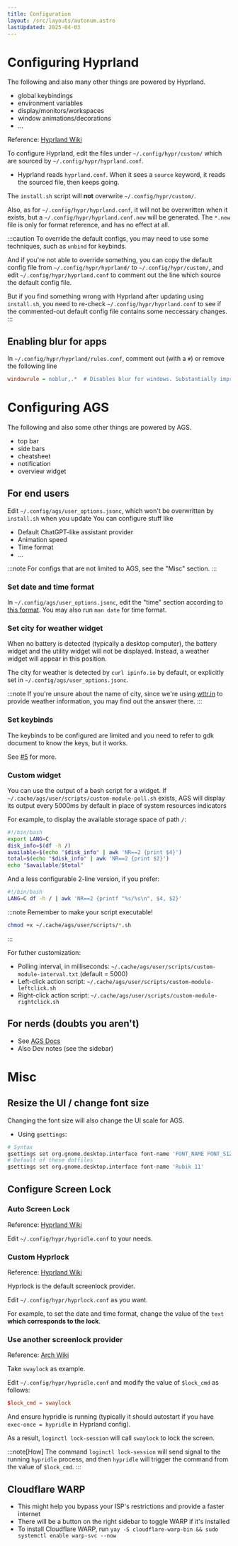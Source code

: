 ```yaml
---
title: Configuration
layout: /src/layouts/autonum.astro
lastUpdated: 2025-04-03
---
```


# Configuring Hyprland
The following and also many other things are powered by Hyprland.
- global keybindings
- environment variables
- display/monitors/workspaces
- window animations/decorations
- ...

Reference: [Hyprland Wiki](https://wiki.hyprland.org/)

To configure Hyprland, edit the files under `~/.config/hypr/custom/` which are sourced by `~/.config/hypr/hyprland.conf`.
- Hyprland reads `hyprland.conf`. When it sees a `source` keyword, it reads the sourced file, then keeps going.

The `install.sh` script will **not** overwrite `~/.config/hypr/custom/`.

Also, as for `~/.config/hypr/hyprland.conf`, it will not be overwritten when it exists, but a `~/.config/hypr/hyprland.conf.new` will be generated. The `*.new` file is only for format reference, and has no effect at all.

:::caution
To override the default configs, you may need to use some techniques, such as `unbind` for keybinds.

And if you're not able to override something, you can copy the default config file from `~/.config/hypr/hyprland/` to `~/.config/hypr/custom/`, and edit `~/.config/hypr/hyprland.conf` to comment out the line which source the default config file.

But if you find something wrong with Hyprland after updating using `install.sh`, you need to re-check `~/.config/hypr/hyprland.conf` to see if the commented-out default config file contains some neccessary changes.
:::

## Enabling blur for apps
In `~/.config/hypr/hyprland/rules.conf`, comment out (with a `#`) or remove the following line
```ini
windowrule = noblur,.*  # Disables blur for windows. Substantially improves performance.
```

# Configuring AGS
The following and also some other things are powered by AGS.
- top bar
- side bars
- cheatsheet
- notification
- overview widget

## For end users
Edit `~/.config/ags/user_options.jsonc`, which won't be overwritten by `install.sh` when you update
You can configure stuff like
- Default ChatGPT-like assistant provider
- Animation speed
- Time format
- ...

:::note
For configs that are not limited to AGS, see the "Misc" section.
:::
### Set date and time format

In `~/.config/ags/user_options.jsonc`, edit the "time" section according to [this format](https://docs.gtk.org/glib/method.DateTime.format.html).
You may also run `man date` for time format.

### Set city for weather widget
When no battery is detected (typically a desktop computer), the battery widget and the utility widget will not be displayed.
Instead, a weather widget will appear in this position.

The city for weather is detected by `curl ipinfo.io` by default, or explicitly set in `~/.config/ags/user_options.jsonc`.

:::note
If you're unsure about the name of city,
since we're using [wttr.in](https://github.com/chubin/wttr.in) to provide weather information, you may find out the answer there.
:::

### Set keybinds
The keybinds to be configured are limited and you need to refer to gdk document to know the keys, but it works.

See [#5](https://github.com/end-4/dots-hyprland-wiki/issues/5) for more.
### Custom widget
You can use the output of a bash script for a widget. If `~/.cache/ags/user/scripts/custom-module-poll.sh` exists, AGS will display its output every 5000ms by default in place of system resources indicators

For example, to display the available storage space of path `/`:
```bash title="~/.cache/ags/user/scripts/custom-module-poll.sh"
#!/bin/bash
export LANG=C
disk_info=$(df -h /)
available=$(echo "$disk_info" | awk 'NR==2 {print $4}')
total=$(echo "$disk_info" | awk 'NR==2 {print $2}')
echo "$available/$total"
```
And a less configurable 2-line version, if you prefer:
```bash title="~/.cache/ags/user/scripts/custom-module-poll.sh"
#!/bin/bash
LANG=C df -h / | awk 'NR==2 {printf "%s/%s\n", $4, $2}'
```

:::note
Remember to make your script executable!
```bash
chmod +x ~/.cache/ags/user/scripts/*.sh
```
:::

For futher customization:
- Polling interval, in milliseconds: `~/.cache/ags/user/scripts/custom-module-interval.txt` (default = 5000)
- Left-click action script: `~/.cache/ags/user/scripts/custom-module-leftclick.sh`
- Right-click action script: `~/.cache/ags/user/scripts/custom-module-rightclick.sh`
## For nerds (doubts you aren't)
- See [AGS Docs](https://aylur.github.io/ags-docs)
- Also Dev notes (see the sidebar)


# Misc
## Resize the UI / change font size
Changing the font size will also change the UI scale for AGS.
- Using `gsettings`:
```bash
# Syntax
gsettings set org.gnome.desktop.interface font-name 'FONT_NAME FONT_SIZE'
# Default of these dotfiles
gsettings set org.gnome.desktop.interface font-name 'Rubik 11'
```

## Configure Screen Lock
### Auto Screen Lock
Reference: [Hyprland Wiki](https://wiki.hyprland.org/Hypr-Ecosystem/hypridle/)

Edit `~/.config/hypr/hypridle.conf` to your needs.
### Custom Hyprlock
Reference: [Hyprland Wiki](https://wiki.hyprland.org/Hypr-Ecosystem/hyprlock/)

Hyprlock is the default screenlock provider.

Edit `~/.config/hypr/hyprlock.conf` as you want.

For example, to set the date and time format, change the value of the `text` **which corresponds to the lock**.
### Use another screenlock provider
Reference: [Arch Wiki](https://wiki.archlinux.org/title/Session_lock)

Take `swaylock` as example.

Edit `~/.config/hypr/hypridle.conf` and modify the value of `$lock_cmd` as follows:
```conf
$lock_cmd = swaylock
```
And ensure hypridle is running (typically it should autostart if you have `exec-once = hypridle` in Hyprland config).

As a result, `loginctl lock-session` will call `swaylock` to lock the screen.

:::note[How]
The command `loginctl lock-session` will send signal to the running `hypridle` process, and then `hypridle` will trigger the command from the value of `$lock_cmd`.
:::

## Cloudflare WARP
- This might help you bypass your ISP's restrictions and provide a faster internet
- There will be a button on the right sidebar to toggle WARP if it's installed
- To install Cloudflare WARP, run `yay -S cloudflare-warp-bin && sudo systemctl enable warp-svc --now`


